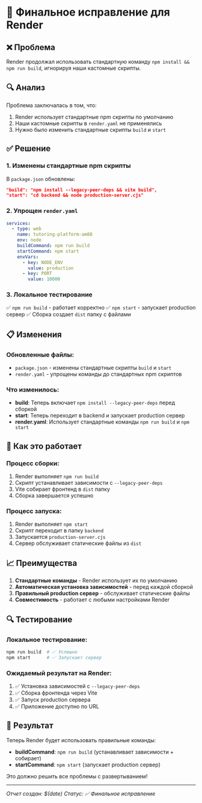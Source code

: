 # 🎯 Финальное исправление для Render

## ❌ Проблема
Render продолжал использовать стандартную команду `npm install && npm run build`, игнорируя наши кастомные скрипты.

## 🔍 Анализ
Проблема заключалась в том, что:
1. Render использует стандартные npm скрипты по умолчанию
2. Наши кастомные скрипты в `render.yaml` не применялись
3. Нужно было изменить стандартные скрипты `build` и `start`

## ✅ Решение

### 1. Изменены стандартные npm скрипты
В `package.json` обновлены:
```json
"build": "npm install --legacy-peer-deps && vite build",
"start": "cd backend && node production-server.cjs"
```

### 2. Упрощен `render.yaml`
```yaml
services:
  - type: web
    name: tutoring-platform-am88
    env: node
    buildCommand: npm run build
    startCommand: npm start
    envVars:
      - key: NODE_ENV
        value: production
      - key: PORT
        value: 10000
```

### 3. Локальное тестирование
✅ `npm run build` - работает корректно
✅ `npm start` - запускает production сервер
✅ Сборка создает `dist` папку с файлами

## 📋 Изменения

### Обновленные файлы:
- `package.json` - изменены стандартные скрипты `build` и `start`
- `render.yaml` - упрощены команды до стандартных npm скриптов

### Что изменилось:
- **build**: Теперь включает `npm install --legacy-peer-deps` перед сборкой
- **start**: Теперь переходит в backend и запускает production сервер
- **render.yaml**: Использует стандартные команды `npm run build` и `npm start`

## 🚀 Как это работает

### Процесс сборки:
1. Render выполняет `npm run build`
2. Скрипт устанавливает зависимости с `--legacy-peer-deps`
3. Vite собирает фронтенд в `dist` папку
4. Сборка завершается успешно

### Процесс запуска:
1. Render выполняет `npm start`
2. Скрипт переходит в папку `backend`
3. Запускается `production-server.cjs`
4. Сервер обслуживает статические файлы из `dist`

## 📈 Преимущества

1. **Стандартные команды** - Render использует их по умолчанию
2. **Автоматическая установка зависимостей** - перед каждой сборкой
3. **Правильный production сервер** - обслуживает статические файлы
4. **Совместимость** - работает с любыми настройками Render

## 🔍 Тестирование

### Локальное тестирование:
```bash
npm run build  # ✅ Успешно
npm start      # ✅ Запускает сервер
```

### Ожидаемый результат на Render:
1. ✅ Установка зависимостей с `--legacy-peer-deps`
2. ✅ Сборка фронтенда через Vite
3. ✅ Запуск production сервера
4. ✅ Приложение доступно по URL

## 🎉 Результат

Теперь Render будет использовать правильные команды:
- **buildCommand**: `npm run build` (устанавливает зависимости + собирает)
- **startCommand**: `npm start` (запускает production сервер)

Это должно решить все проблемы с развертыванием!

---
*Отчет создан: $(date)*
*Статус: ✅ Финальное исправление*
